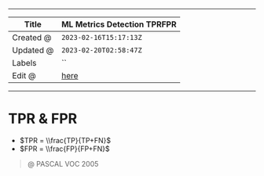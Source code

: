 -----

| Title     | ML Metrics Detection TPRFPR                           |
| --------- | ----------------------------------------------------- |
| Created @ | `2023-02-16T15:17:13Z`                                |
| Updated @ | `2023-02-20T02:58:47Z`                                |
| Labels    | \`\`                                                  |
| Edit @    | [here](https://github.com/junxnone/aiwiki/issues/381) |

-----

# TPR & FPR

  - $TPR = \\frac{TP}{TP+FN}$
  - $FPR = \\frac{FP}{FP+FN}$

> @ PASCAL VOC 2005
